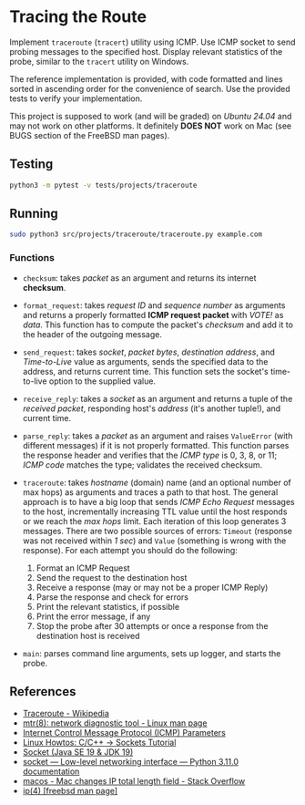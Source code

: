 # Tracing the Route

Implement `traceroute` (`tracert`) utility using ICMP.
Use ICMP socket to send probing messages to the specified host.
Display relevant statistics of the probe, similar to the `tracert` utility on Windows.

The reference implementation is provided, with code formatted and lines sorted in ascending order for the convenience of search.
Use the provided tests to verify your implementation.

This project is supposed to work (and will be graded) on *Ubuntu 24.04* and may not work on other platforms. It definitely **DOES NOT** work on Mac (see BUGS section of the FreeBSD man pages).

## Testing

```bash
python3 -m pytest -v tests/projects/traceroute
```

## Running

```bash
sudo python3 src/projects/traceroute/traceroute.py example.com
```

### Functions

* `checksum`: takes *packet* as an argument and returns its internet **checksum**.

* `format_request`: takes *request ID* and *sequence number* as arguments and returns a properly formatted **ICMP request packet** with *VOTE!* as *data*. This function has to compute the packet's *checksum* and add it to the header of the outgoing message.

* `send_request`: takes *socket*, *packet bytes*, *destination address*, and *Time-to-Live* value as arguments, sends the specified data to the address, and returns current time. This function sets the socket's time-to-live option to the supplied value.

* `receive_reply`: takes a *socket* as an argument and returns a tuple of the *received packet*, responding host's  *address* (it's another tuple!), and current time.

* `parse_reply`: takes a *packet* as an argument and raises `ValueError` (with different messages) if it is not properly formatted. This function parses the response header and verifies that the *ICMP type* is 0, 3, 8, or 11; *ICMP code* matches the type; validates the received checksum.

* `traceroute`: takes *hostname* (domain) name (and an optional number of max hops) as arguments and traces a path to that host. The general approach is to have a big loop that sends *ICMP Echo Request* messages to the host, incrementally increasing TTL value until the host responds or we reach the *max hops* limit. Each iteration of this loop generates 3 messages. There are two possible sources of errors: `Timeout` (response was not received within *1 sec*) and `Value` (something is wrong with the response). For each attempt you should do the following:
    1. Format an ICMP Request
    2. Send the request to the destination host
    3. Receive a response (may or may not be a proper ICMP Reply)
    4. Parse the response and check for errors
    5. Print the relevant statistics, if possible
    6. Print the error message, if any
    7. Stop the probe after 30 attempts or once a response from the destination host is received

* `main`: parses command line arguments, sets up logger, and starts the probe.

## References

* [Traceroute - Wikipedia](https://en.wikipedia.org/wiki/Traceroute)
* [mtr(8): network diagnostic tool - Linux man page](https://linux.die.net/man/8/mtr)
* [Internet Control Message Protocol (ICMP) Parameters](https://www.iana.org/assignments/icmp-parameters/icmp-parameters.xhtml)
* [Linux Howtos: C/C++ -> Sockets Tutorial](http://www.linuxhowtos.org/C_C++/socket.htm)
* [Socket (Java SE 19 & JDK 19)](https://docs.oracle.com/en/java/javase/19/docs/api/java.base/java/net/Socket.html)
* [socket — Low-level networking interface — Python 3.11.0 documentation](https://docs.python.org/3/library/socket.html)
* [macos - Mac changes IP total length field - Stack Overflow](https://stackoverflow.com/questions/13829712/mac-changes-ip-total-length-field)
* [ip(4) [freebsd man page]](https://www.unix.com/man-page/FreeBSD/4/ip/)
